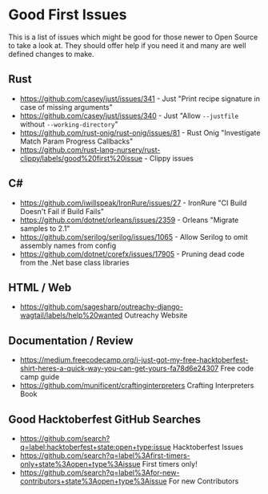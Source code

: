 # Good First Issues

This is a list of issues which might be good for those newer to Open Source to take a look at. They should offer help if you need it and many are well defined changes to make.

## Rust
 * <https://github.com/casey/just/issues/341> - Just "Print recipe signature in case of missing arguments"
 * <https://github.com/casey/just/issues/340> - Just "Allow `--justfile` without `--working-directory`"
 * <https://github.com/rust-onig/rust-onig/issues/81> - Rust Onig "Investigate Match Param Progress Callbacks"
 * <https://github.com/rust-lang-nursery/rust-clippy/labels/good%20first%20issue> - Clippy issues

## C#

 * <https://github.com/iwillspeak/IronRure/issues/27> - IronRure "CI Build Doesn't Fail if Build Fails"
 * <https://github.com/dotnet/orleans/issues/2359>  - Orleans "Migrate samples to 2.1"
 * <https://github.com/serilog/serilog/issues/1065> - Allow Serilog to omit assembly names from config
 * <https://github.com/dotnet/corefx/issues/17905> - Pruning dead code from the .Net base class libraries

## HTML / Web

 * <https://github.com/sagesharp/outreachy-django-wagtail/labels/help%20wanted> Outreachy Website

## Documentation / Review

 * <https://medium.freecodecamp.org/i-just-got-my-free-hacktoberfest-shirt-heres-a-quick-way-you-can-get-yours-fa78d6e24307> Free code camp guide
 * <https://github.com/munificent/craftinginterpreters> Crafting Interpreters Book

## Good Hacktoberfest GitHub Searches

 * <https://github.com/search?q=label:hacktoberfest+state:open+type:issue> Hacktoberfest Issues
 * <https://github.com/search?q=label%3Afirst-timers-only+state%3Aopen+type%3Aissue> First timers only!
 * <https://github.com/search?q=label%3Afor-new-contributors+state%3Aopen+type%3Aissue> For new Contributors